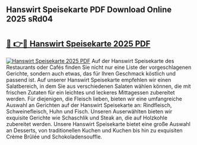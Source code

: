 ## Hanswirt Speisekarte PDF Download Online 2025 sRd04

# <h2><a href="http://gcam2au.nevu.top/?p=Hanswirt+Speisekarte">🔗 👉🔴 Hanswirt Speisekarte 2025 PDF</a></h2>

[![Hanswirt Speisekarte 2025 PDF](https://i.imgur.com/dBaPXMq.png)](http://gcam2au.nevu.top/?p=Hanswirt+Speisekarte)
Auf der Hanswirt Speisekarte des Restaurants oder Cafés finden Sie nicht nur eine Liste der vorgeschlagenen Gerichte, sondern auch etwas, das für Ihren Geschmack köstlich und passend ist. Auf unserer Hanswirt Speisekarte empfehlen wir einen Salatbereich, in dem Sie aus verschiedenen Salaten wählen können, die mit frischen Zutaten für ein leichtes und leckeres Mittagessen zubereitet werden. Für diejenigen, die Fleisch lieben, bieten wir eine umfangreiche Auswahl an Gerichten auf der Hanswirt Speisekarte an: Rindfleisch, Schweinefleisch, Huhn und Fisch. Unseren Auserwählten bieten wir exquisite Gerichte wie Schaschlik und Steak an, die auf Holzkohle zubereitet werden. Unsere Hanswirt Speisekarte bietet eine große Auswahl an Desserts, von traditionellen Kuchen und Kuchen bis hin zu exquisiten Crème Brûlée und Schokoladensouffle.
